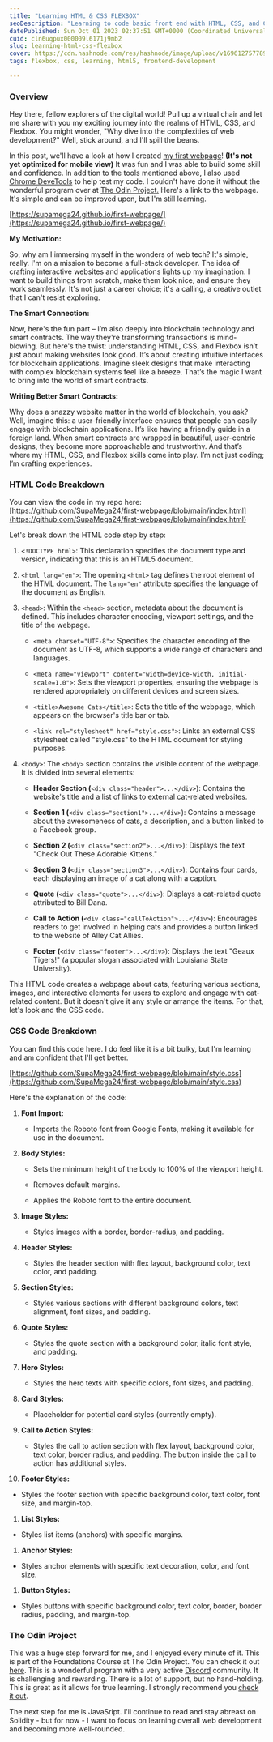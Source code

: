 ```yaml
---
title: "Learning HTML & CSS FLEXBOX"
seoDescription: "Learning to code basic front end with HTML, CSS, and Chrome DevTools."
datePublished: Sun Oct 01 2023 02:37:51 GMT+0000 (Coordinated Universal Time)
cuid: cln6uqpux000009l6171j9mb2
slug: learning-html-css-flexbox
cover: https://cdn.hashnode.com/res/hashnode/image/upload/v1696127577892/2168a979-e049-4e8f-8060-a16add5de1e1.png
tags: flexbox, css, learning, html5, frontend-development

---
```


### **Overview**

Hey there, fellow explorers of the digital world! Pull up a virtual chair and let me share with you my exciting journey into the realms of HTML, CSS, and Flexbox. You might wonder, "Why dive into the complexities of web development?" Well, stick around, and I'll spill the beans.

In this post, we'll have a look at how I created [my first webpage](https://supamega24.github.io/first-webpage/)! **(It's not yet optimized for mobile view)** It was fun and I was able to build some skill and confidence. In addition to the tools mentioned above, I also used [Chrome DeveTools](https://developer.chrome.com/docs/devtools/) to help test my code. I couldn't have done it without the wonderful program over at [The Odin Project.](https://www.theodinproject.com/paths) Here's a link to the webpage. It's simple and can be improved upon, but I'm still learning.

[https://supamega24.github.io/first-webpage/](https://supamega24.github.io/first-webpage/)

**My Motivation:**

So, why am I immersing myself in the wonders of web tech? It's simple, really. I'm on a mission to become a full-stack developer. The idea of crafting interactive websites and applications lights up my imagination. I want to build things from scratch, make them look nice, and ensure they work seamlessly. It's not just a career choice; it's a calling, a creative outlet that I can't resist exploring.

**The Smart Connection:**

Now, here's the fun part – I’m also deeply into blockchain technology and smart contracts. The way they're transforming transactions is mind-blowing. But here's the twist: understanding HTML, CSS, and Flexbox isn’t just about making websites look good. It’s about creating intuitive interfaces for blockchain applications. Imagine sleek designs that make interacting with complex blockchain systems feel like a breeze. That’s the magic I want to bring into the world of smart contracts.

**Writing Better Smart Contracts:**

Why does a snazzy website matter in the world of blockchain, you ask? Well, imagine this: a user-friendly interface ensures that people can easily engage with blockchain applications. It’s like having a friendly guide in a foreign land. When smart contracts are wrapped in beautiful, user-centric designs, they become more approachable and trustworthy. And that’s where my HTML, CSS, and Flexbox skills come into play. I’m not just coding; I’m crafting experiences.

### **HTML Code Breakdown**

You can view the code in my repo here: [https://github.com/SupaMega24/first-webpage/blob/main/index.html](https://github.com/SupaMega24/first-webpage/blob/main/index.html)

Let's break down the HTML code step by step:

1. `<!DOCTYPE html>`: This declaration specifies the document type and version, indicating that this is an HTML5 document.
    
2. `<html lang="en">`: The opening `<html>` tag defines the root element of the HTML document. The `lang="en"` attribute specifies the language of the document as English.
    
3. `<head>`: Within the `<head>` section, metadata about the document is defined. This includes character encoding, viewport settings, and the title of the webpage.
    
    * `<meta charset="UTF-8">`: Specifies the character encoding of the document as UTF-8, which supports a wide range of characters and languages.
        
    * `<meta name="viewport" content="width=device-width, initial-scale=1.0">`: Sets the viewport properties, ensuring the webpage is rendered appropriately on different devices and screen sizes.
        
    * `<title>Awesome Cats</title>`: Sets the title of the webpage, which appears on the browser's title bar or tab.
        
    * `<link rel="stylesheet" href="style.css">`: Links an external CSS stylesheet called "style.css" to the HTML document for styling purposes.
        
4. `<body>`: The `<body>` section contains the visible content of the webpage. It is divided into several elements:
    
    * **Header Section (**`<div class="header">...</div>`): Contains the website's title and a list of links to external cat-related websites.
        
    * **Section 1 (**`<div class="section1">...</div>`): Contains a message about the awesomeness of cats, a description, and a button linked to a Facebook group.
        
    * **Section 2 (**`<div class="section2">...</div>`): Displays the text "Check Out These Adorable Kittens."
        
    * **Section 3 (**`<div class="section3">...</div>`): Contains four cards, each displaying an image of a cat along with a caption.
        
    * **Quote (**`<div class="quote">...</div>`): Displays a cat-related quote attributed to Bill Dana.
        
    * **Call to Action (**`<div class="callToAction">...</div>`): Encourages readers to get involved in helping cats and provides a button linked to the website of Alley Cat Allies.
        
    * **Footer (**`<div class="footer">...</div>`): Displays the text "Geaux Tigers!" (a popular slogan associated with Louisiana State University).
        

This HTML code creates a webpage about cats, featuring various sections, images, and interactive elements for users to explore and engage with cat-related content. But it doesn't give it any style or arrange the items. For that, let's look and the CSS code.

### **CSS Code Breakdown**

You can find this code here. I do feel like it is a bit bulky, but I'm learning and am confident that I'll get better.

[https://github.com/SupaMega24/first-webpage/blob/main/style.css](https://github.com/SupaMega24/first-webpage/blob/main/style.css)

Here's the explanation of the code:

1. **Font Import:**
    
    * Imports the Roboto font from Google Fonts, making it available for use in the document.
        
2. **Body Styles:**
    
    * Sets the minimum height of the body to 100% of the viewport height.
        
    * Removes default margins.
        
    * Applies the Roboto font to the entire document.
        
3. **Image Styles:**
    
    * Styles images with a border, border-radius, and padding.
        
4. **Header Styles:**
    
    * Styles the header section with flex layout, background color, text color, and padding.
        
5. **Section Styles:**
    
    * Styles various sections with different background colors, text alignment, font sizes, and padding.
        
6. **Quote Styles:**
    
    * Styles the quote section with a background color, italic font style, and padding.
        
7. **Hero Styles:**
    
    * Styles the hero texts with specific colors, font sizes, and padding.
        
8. **Card Styles:**
    
    * Placeholder for potential card styles (currently empty).
        
9. **Call to Action Styles:**
    
    * Styles the call to action section with flex layout, background color, text color, border radius, and padding. The button inside the call to action has additional styles.
        
10. **Footer Styles:**
    

* Styles the footer section with specific background color, text color, font size, and margin-top.
    

1. **List Styles:**
    

* Styles list items (anchors) with specific margins.
    

1. **Anchor Styles:**
    

* Styles anchor elements with specific text decoration, color, and font size.
    

1. **Button Styles:**
    

* Styles buttons with specific background color, text color, border, border radius, padding, and margin-top.
    

### **The Odin Project**

This was a huge step forward for me, and I enjoyed every minute of it. This is part of the Foundations Course at The Odin Project. You can check it out [here](https://www.theodinproject.com/paths). This is a wonderful program with a very active [Discord](https://discord.com/invite/fbFCkYabZB) community. It is challenging and rewarding. There is a lot of support, but no hand-holding. This is great as it allows for true learning. I strongly recommend you [check it out](https://www.theodinproject.com/paths).

The next step for me is JavaSript. I'll continue to read and stay abreast on Solidity - but for now - I want to focus on learning overall web development and becoming more well-rounded.